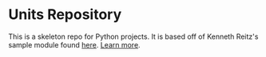 Units Repository
========================

This is a skeleton repo for Python projects. It is based off of Kenneth Reitz's sample module found [here](https://github.com/kennethreitz/samplemod). [Learn more](http://www.kennethreitz.org/essays/repository-structure-and-python).
